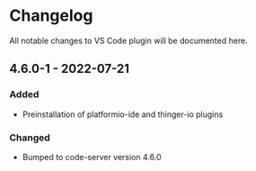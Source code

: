 # Changelog
All notable changes to VS Code plugin will be documented here.

## 4.6.0-1 - 2022-07-21
### Added
- Preinstallation of platformio-ide and thinger-io plugins

### Changed
- Bumped to code-server version 4.6.0
